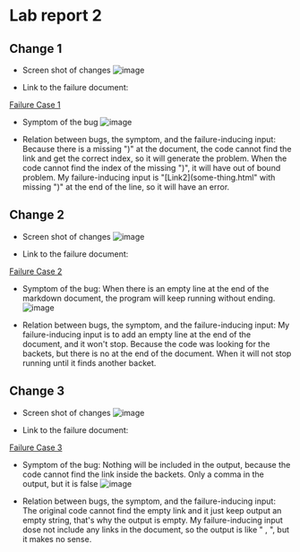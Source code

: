 # Lab report 2

## Change 1
- Screen shot of changes
![image](https://user-images.githubusercontent.com/59184714/164493416-a0d0d688-022a-4241-b90c-9e960c63e463.png)


- Link to the failure document:

[Failure Case 1](https://github.com/Henryfzh/CSE-15L-Markdown-parser/commit/7277c0023d2f7eed91859f0ee361c6d6888206b1)

- Symptom of the bug
![image](https://user-images.githubusercontent.com/59184714/164497409-11f6edae-c9df-4089-b440-dfd18cc6b841.png)

- Relation between bugs, the symptom, and the failure-inducing input:
Because there is a missing ")" at the document, the code cannot find the link and get the correct index, so it will generate the problem. When the code cannot find the index of the missing ")", it will have out of bound problem. My failure-inducing input is "[Link2](some-thing.html" with missing ")" at the end of the line, so it will have an error.

## Change 2
- Screen shot of changes
![image](https://user-images.githubusercontent.com/59184714/164566551-433e03bd-8447-4f4c-bb67-eb32803528f1.png)

- Link to the failure document:

[Failure Case 2](https://github.com/Henryfzh/CSE-15L-Markdown-parser/commit/21d95402730b00f7734697639fb163bd345ad035#diff-c30dbff4e529133282d848da192ac83e5d6f1c7593c0e31db0e4104f43178d3e)
- Symptom of the bug:
When there is an empty line at the end of the markdown document, the program will keep running without ending. 
![image](https://user-images.githubusercontent.com/59184714/164566955-b38c2063-1cef-4f6c-8200-12e3dec8d520.png)

- Relation between bugs, the symptom, and the failure-inducing input:
My failure-inducing input is to add an empty line at the end of the document, and it won't stop. Because the code was looking for the backets, but there is no at the end of the document. When it will not stop running until it finds another backet.

## Change 3
- Screen shot of changes
![image](https://user-images.githubusercontent.com/59184714/164507658-f7ac39d3-43f3-4fa2-a2cd-029dab922804.png)

- Link to the failure document:

[Failure Case 3](https://github.com/Henryfzh/CSE-15L-Markdown-parser/commit/c9e1964cf3651656aa5fcf9dbf693932aece33be)

- Symptom of the bug:
Nothing will be included in the output, because the code cannot find the link inside the backets. Only a comma in the output, but it is false
![image](https://user-images.githubusercontent.com/59184714/164509063-3f3214b4-1c9a-4d39-91d1-5243de8c66fe.png)


- Relation between bugs, the symptom, and the failure-inducing input:
The original code cannot find the empty link and it just keep output an empty string, that's why the output is empty. My failure-inducing input dose not include any links in the document, so the output is like " , ", but it makes no sense.
